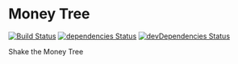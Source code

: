 # Money Tree
[![Build Status](https://travis-ci.org/vinsonchuong/money-tree.svg?branch=master)](https://travis-ci.org/vinsonchuong/money-tree)
[![dependencies Status](https://david-dm.org/vinsonchuong/money-tree/status.svg)](https://david-dm.org/vinsonchuong/money-tree)
[![devDependencies Status](https://david-dm.org/vinsonchuong/money-tree/dev-status.svg)](https://david-dm.org/vinsonchuong/money-tree?type=dev)

Shake the Money Tree
